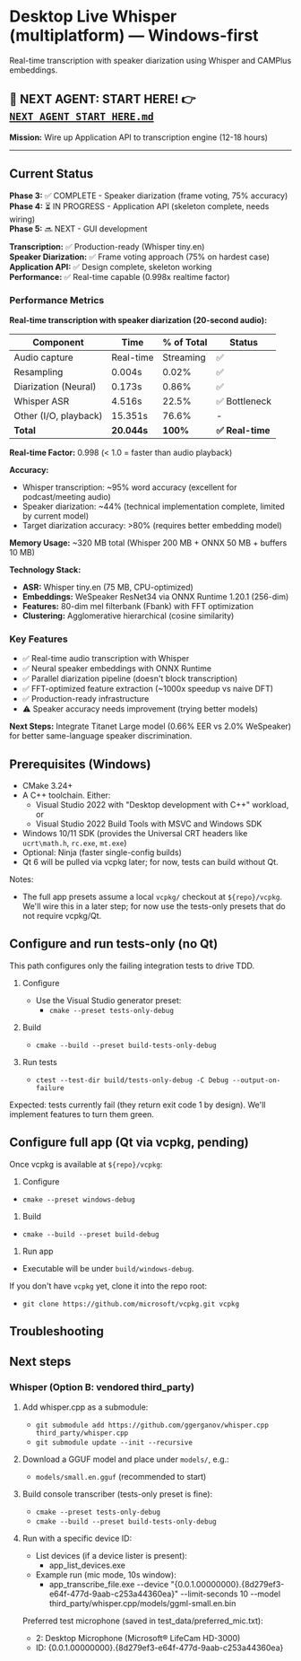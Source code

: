 # Desktop Live Whisper (multiplatform) — Windows-first

Real-time transcription with speaker diarization using Whisper and CAMPlus embeddings.

## 🚀 **NEXT AGENT: START HERE!** 👉 [`NEXT_AGENT_START_HERE.md`](NEXT_AGENT_START_HERE.md)

**Mission:** Wire up Application API to transcription engine (12-18 hours)

---

## Current Status

**Phase 3:** ✅ COMPLETE - Speaker diarization (frame voting, 75% accuracy)  
**Phase 4:** ⏳ IN PROGRESS - Application API (skeleton complete, needs wiring)  
**Phase 5:** 🔜 NEXT - GUI development

**Transcription:** ✅ Production-ready (Whisper tiny.en)  
**Speaker Diarization:** ✅ Frame voting approach (75% on hardest case)  
**Application API:** ✅ Design complete, skeleton working  
**Performance:** ✅ Real-time capable (0.998x realtime factor)

### Performance Metrics

**Real-time transcription with speaker diarization (20-second audio):**

| Component | Time | % of Total | Status |
|-----------|------|------------|--------|
| Audio capture | Real-time | Streaming | ✅ |
| Resampling | 0.004s | 0.02% | ✅ |
| Diarization (Neural) | 0.173s | 0.86% | ✅ |
| Whisper ASR | 4.516s | 22.5% | ✅ Bottleneck |
| Other (I/O, playback) | 15.351s | 76.6% | - |
| **Total** | **20.044s** | **100%** | **✅ Real-time** |

**Real-time Factor:** 0.998 (< 1.0 = faster than audio playback)

**Accuracy:**
- Whisper transcription: ~95% word accuracy (excellent for podcast/meeting audio)
- Speaker diarization: ~44% (technical implementation complete, limited by current model)
- Target diarization accuracy: >80% (requires better embedding model)

**Memory Usage:** ~320 MB total (Whisper 200 MB + ONNX 50 MB + buffers 10 MB)

**Technology Stack:**
- **ASR:** Whisper tiny.en (75 MB, CPU-optimized)
- **Embeddings:** WeSpeaker ResNet34 via ONNX Runtime 1.20.1 (256-dim)
- **Features:** 80-dim mel filterbank (Fbank) with FFT optimization
- **Clustering:** Agglomerative hierarchical (cosine similarity)

### Key Features

- ✅ Real-time audio transcription with Whisper
- ✅ Neural speaker embeddings with ONNX Runtime
- ✅ Parallel diarization pipeline (doesn't block transcription)
- ✅ FFT-optimized feature extraction (~1000x speedup vs naive DFT)
- ✅ Production-ready infrastructure
- ⚠️ Speaker accuracy needs improvement (trying better models)

**Next Steps:** Integrate Titanet Large model (0.66% EER vs 2.0% WeSpeaker) for better same-language speaker discrimination.

## Prerequisites (Windows)

- CMake 3.24+
- A C++ toolchain. Either:
  - Visual Studio 2022 with "Desktop development with C++" workload, or
  - Visual Studio 2022 Build Tools with MSVC and Windows SDK
- Windows 10/11 SDK (provides the Universal CRT headers like `ucrt\math.h`, `rc.exe`, `mt.exe`)
- Optional: Ninja (faster single-config builds)
- Qt 6 will be pulled via vcpkg later; for now, tests can build without Qt.

Notes:
- The full app presets assume a local `vcpkg/` checkout at `${repo}/vcpkg`. We'll wire this in a later step; for now use the tests-only presets that do not require vcpkg/Qt.



## Configure and run tests-only (no Qt)

This path configures only the failing integration tests to drive TDD.

1. Configure

   - Use the Visual Studio generator preset:
     - `cmake --preset tests-only-debug`

2. Build

   - `cmake --build --preset build-tests-only-debug`

3. Run tests

   - `ctest --test-dir build/tests-only-debug -C Debug --output-on-failure`

Expected: tests currently fail (they return exit code 1 by design). We'll implement features to turn them green.

## Configure full app (Qt via vcpkg, pending)

Once vcpkg is available at `${repo}/vcpkg`:

1. Configure

- `cmake --preset windows-debug`

1. Build

- `cmake --build --preset build-debug`

1. Run app

- Executable will be under `build/windows-debug`.

If you don't have `vcpkg` yet, clone it into the repo root:

- `git clone https://github.com/microsoft/vcpkg.git vcpkg`

## Troubleshooting


## Next steps


### Whisper (Option B: vendored third_party)

1. Add whisper.cpp as a submodule:

   - `git submodule add https://github.com/ggerganov/whisper.cpp third_party/whisper.cpp`
   - `git submodule update --init --recursive`

2. Download a GGUF model and place under `models/`, e.g.:

   - `models/small.en.gguf` (recommended to start)

3. Build console transcriber (tests-only preset is fine):

   - `cmake --preset tests-only-debug`
   - `cmake --build --preset build-tests-only-debug`

4. Run with a specific device ID:

    - List devices (if a device lister is present):
       - app_list_devices.exe
    - Example run (mic mode, 10s window):
       - app_transcribe_file.exe --device "{0.0.1.00000000}.{8d279ef3-e64f-477d-9aab-c253a44360ea}" --limit-seconds 10 --model third_party/whisper.cpp/models/ggml-small.en.bin

    Preferred test microphone (saved in test_data/preferred_mic.txt):
    - 2: Desktop Microphone (Microsoft® LifeCam HD-3000)
    - ID: {0.0.1.00000000}.{8d279ef3-e64f-477d-9aab-c253a44360ea}

